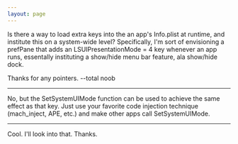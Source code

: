 ```yaml
---
layout: page
---
```




Is there a way to load extra keys into the an app's Info.plist at runtime, and institute this on a system-wide level?
Specifically, I'm sort of envisioning a prefPane that adds an LSUIPresentationMode = 4 key whenever an app runs, essentally instituting a show/hide menu bar feature, ala show/hide dock.

Thanks for any pointers.
--total noob

----

No, but the SetSystemUIMode function can be used to achieve the same effect as that key. Just use your favorite code injection technique (mach_inject, APE, etc.) and make other apps call SetSystemUIMode.

----
Cool. I'll look into that. Thanks.
